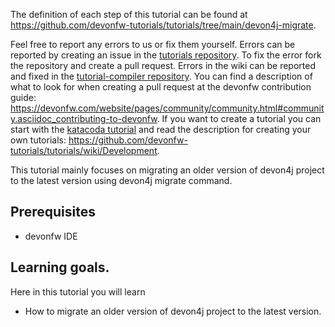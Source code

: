 


The definition of each step of this tutorial can be found at https://github.com/devonfw-tutorials/tutorials/tree/main/devon4j-migrate. 

Feel free to report any errors to us or fix them yourself. Errors can be reported by creating an issue in the [tutorials repository](https://github.com/devonfw-tutorials/tutorials/issues). To fix the error fork the repository and create a pull request. Errors in the wiki can be reported and fixed in the [tutorial-compiler repository](https://github.com/devonfw-tutorials/tutorial-compiler).
You can find a description of what to look for when creating a pull request at the devonfw contribution guide: https://devonfw.com/website/pages/community/community.html#community.asciidoc_contributing-to-devonfw. If you want to create a tutorial you can start with the [katacoda tutorial](https://katacoda.com/devonfw/scenarios/create-your-own-tutorial) and read the description for creating your own tutorials: https://github.com/devonfw-tutorials/tutorials/wiki/Development.

This tutorial mainly focuses on migrating an older version of devon4j project to the latest version using devon4j migrate command.



## Prerequisites

* devonfw IDE


## Learning goals.
Here in this tutorial you will learn 

* How to migrate an older version of devon4j project to the latest version.
